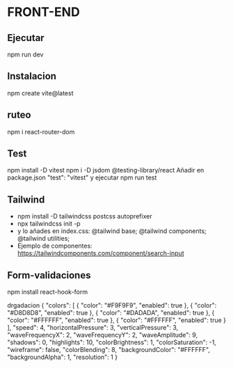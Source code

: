 # FRONT-END
## Ejecutar
npm run dev

## Instalacion
npm create vite@latest

## ruteo
npm i react-router-dom

## Test
npm install -D vitest
npm i -D jsdom @testing-library/react
Añadir en package.json "test": "vitest" y ejecutar npm run test

## Tailwind

- npm install -D tailwindcss postcss autoprefixer
- npx tailwindcss init -p
- y lo añades en index.css:
@tailwind base;
@tailwind components;
@tailwind utilities;
- Ejemplo de componentes: https://tailwindcomponents.com/component/search-input


## Form-validaciones
npm install react-hook-form



drgadacion
{
    "colors": [
        {
            "color": "#F9F9F9",
            "enabled": true
        },
        {
            "color": "#D8D8D8",
            "enabled": true
        },
        {
            "color": "#DADADA",
            "enabled": true
        },
        {
            "color": "#FFFFFF",
            "enabled": true
        },
        {
            "color": "#FFFFFF",
            "enabled": true
        }
    ],
    "speed": 4,
    "horizontalPressure": 3,
    "verticalPressure": 3,
    "waveFrequencyX": 2,
    "waveFrequencyY": 2,
    "waveAmplitude": 9,
    "shadows": 0,
    "highlights": 10,
    "colorBrightness": 1,
    "colorSaturation": -1,
    "wireframe": false,
    "colorBlending": 8,
    "backgroundColor": "#FFFFFF",
    "backgroundAlpha": 1,
    "resolution": 1
}